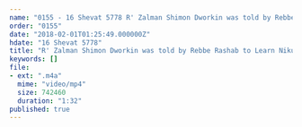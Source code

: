 ```yaml
---
name: "0155 - 16 Shevat 5778 R' Zalman Shimon Dworkin was told by Rebbe Rashab to Learn Nikur"
order: "0155"
date: "2018-02-01T01:25:49.000000Z"
hdate: "16 Shevat 5778"
title: "R' Zalman Shimon Dworkin was told by Rebbe Rashab to Learn Nikur"
keywords: []
file:
- ext: ".m4a"
  mime: "video/mp4"
  size: 742460
  duration: "1:32"
published: true
---
```



